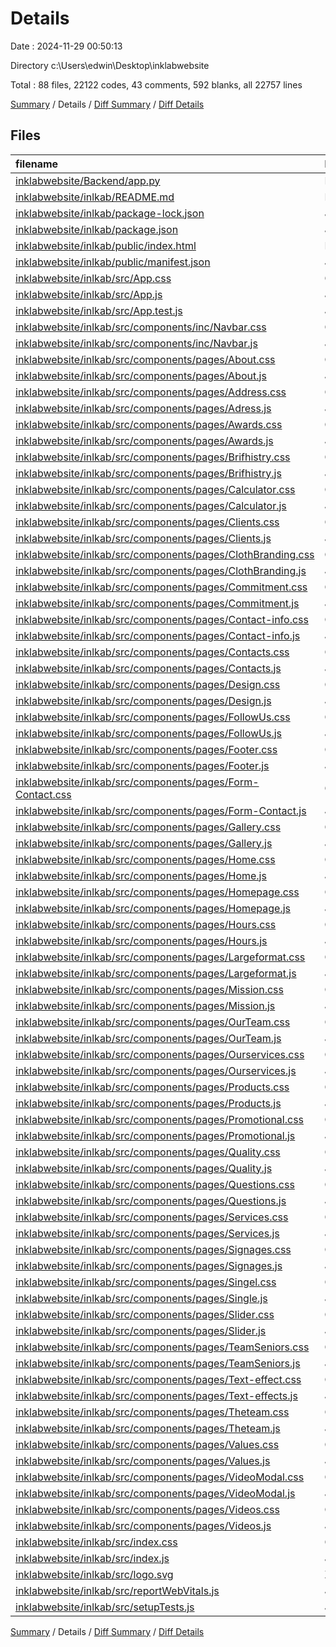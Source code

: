 # Details

Date : 2024-11-29 00:50:13

Directory c:\\Users\\edwin\\Desktop\\inklabwebsite

Total : 88 files,  22122 codes, 43 comments, 592 blanks, all 22757 lines

[Summary](results.md) / Details / [Diff Summary](diff.md) / [Diff Details](diff-details.md)

## Files
| filename | language | code | comment | blank | total |
| :--- | :--- | ---: | ---: | ---: | ---: |
| [inklabwebsite/Backend/app.py](/inklabwebsite/Backend/app.py) | Python | 38 | 4 | 8 | 50 |
| [inklabwebsite/inlkab/README.md](/inklabwebsite/inlkab/README.md) | Markdown | 38 | 0 | 33 | 71 |
| [inklabwebsite/inlkab/package-lock.json](/inklabwebsite/inlkab/package-lock.json) | JSON | 18,368 | 0 | 1 | 18,369 |
| [inklabwebsite/inlkab/package.json](/inklabwebsite/inlkab/package.json) | JSON | 42 | 0 | 1 | 43 |
| [inklabwebsite/inlkab/public/index.html](/inklabwebsite/inlkab/public/index.html) | HTML | 20 | 23 | 0 | 43 |
| [inklabwebsite/inlkab/public/manifest.json](/inklabwebsite/inlkab/public/manifest.json) | JSON | 25 | 0 | 1 | 26 |
| [inklabwebsite/inlkab/src/App.css](/inklabwebsite/inlkab/src/App.css) | CSS | 0 | 0 | 1 | 1 |
| [inklabwebsite/inlkab/src/App.js](/inklabwebsite/inlkab/src/App.js) | JavaScript | 33 | 1 | 2 | 36 |
| [inklabwebsite/inlkab/src/App.test.js](/inklabwebsite/inlkab/src/App.test.js) | JavaScript | 7 | 0 | 2 | 9 |
| [inklabwebsite/inlkab/src/components/inc/Navbar.css](/inklabwebsite/inlkab/src/components/inc/Navbar.css) | CSS | 71 | 2 | 10 | 83 |
| [inklabwebsite/inlkab/src/components/inc/Navbar.js](/inklabwebsite/inlkab/src/components/inc/Navbar.js) | JavaScript | 26 | 0 | 4 | 30 |
| [inklabwebsite/inlkab/src/components/pages/About.css](/inklabwebsite/inlkab/src/components/pages/About.css) | CSS | 0 | 0 | 1 | 1 |
| [inklabwebsite/inlkab/src/components/pages/About.js](/inklabwebsite/inlkab/src/components/pages/About.js) | JavaScript | 25 | 0 | 4 | 29 |
| [inklabwebsite/inlkab/src/components/pages/Address.css](/inklabwebsite/inlkab/src/components/pages/Address.css) | CSS | 38 | 0 | 7 | 45 |
| [inklabwebsite/inlkab/src/components/pages/Adress.js](/inklabwebsite/inlkab/src/components/pages/Adress.js) | JavaScript | 33 | 0 | 5 | 38 |
| [inklabwebsite/inlkab/src/components/pages/Awards.css](/inklabwebsite/inlkab/src/components/pages/Awards.css) | CSS | 70 | 0 | 12 | 82 |
| [inklabwebsite/inlkab/src/components/pages/Awards.js](/inklabwebsite/inlkab/src/components/pages/Awards.js) | JavaScript | 33 | 0 | 4 | 37 |
| [inklabwebsite/inlkab/src/components/pages/Brifhistry.css](/inklabwebsite/inlkab/src/components/pages/Brifhistry.css) | CSS | 25 | 0 | 5 | 30 |
| [inklabwebsite/inlkab/src/components/pages/Brifhistry.js](/inklabwebsite/inlkab/src/components/pages/Brifhistry.js) | JavaScript | 17 | 0 | 3 | 20 |
| [inklabwebsite/inlkab/src/components/pages/Calculator.css](/inklabwebsite/inlkab/src/components/pages/Calculator.css) | CSS | 17 | 0 | 4 | 21 |
| [inklabwebsite/inlkab/src/components/pages/Calculator.js](/inklabwebsite/inlkab/src/components/pages/Calculator.js) | JavaScript | 91 | 0 | 11 | 102 |
| [inklabwebsite/inlkab/src/components/pages/Clients.css](/inklabwebsite/inlkab/src/components/pages/Clients.css) | CSS | 27 | 0 | 6 | 33 |
| [inklabwebsite/inlkab/src/components/pages/Clients.js](/inklabwebsite/inlkab/src/components/pages/Clients.js) | JavaScript | 124 | 0 | 14 | 138 |
| [inklabwebsite/inlkab/src/components/pages/ClothBranding.css](/inklabwebsite/inlkab/src/components/pages/ClothBranding.css) | CSS | 8 | 0 | 1 | 9 |
| [inklabwebsite/inlkab/src/components/pages/ClothBranding.js](/inklabwebsite/inlkab/src/components/pages/ClothBranding.js) | JavaScript | 140 | 0 | 16 | 156 |
| [inklabwebsite/inlkab/src/components/pages/Commitment.css](/inklabwebsite/inlkab/src/components/pages/Commitment.css) | CSS | 0 | 0 | 1 | 1 |
| [inklabwebsite/inlkab/src/components/pages/Commitment.js](/inklabwebsite/inlkab/src/components/pages/Commitment.js) | JavaScript | 50 | 0 | 9 | 59 |
| [inklabwebsite/inlkab/src/components/pages/Contact-info.css](/inklabwebsite/inlkab/src/components/pages/Contact-info.css) | CSS | 11 | 0 | 2 | 13 |
| [inklabwebsite/inlkab/src/components/pages/Contact-info.js](/inklabwebsite/inlkab/src/components/pages/Contact-info.js) | JavaScript | 109 | 0 | 19 | 128 |
| [inklabwebsite/inlkab/src/components/pages/Contacts.css](/inklabwebsite/inlkab/src/components/pages/Contacts.css) | CSS | 7 | 0 | 1 | 8 |
| [inklabwebsite/inlkab/src/components/pages/Contacts.js](/inklabwebsite/inlkab/src/components/pages/Contacts.js) | JavaScript | 24 | 0 | 3 | 27 |
| [inklabwebsite/inlkab/src/components/pages/Design.css](/inklabwebsite/inlkab/src/components/pages/Design.css) | CSS | 8 | 0 | 1 | 9 |
| [inklabwebsite/inlkab/src/components/pages/Design.js](/inklabwebsite/inlkab/src/components/pages/Design.js) | JavaScript | 107 | 0 | 15 | 122 |
| [inklabwebsite/inlkab/src/components/pages/FollowUs.css](/inklabwebsite/inlkab/src/components/pages/FollowUs.css) | CSS | 19 | 0 | 3 | 22 |
| [inklabwebsite/inlkab/src/components/pages/FollowUs.js](/inklabwebsite/inlkab/src/components/pages/FollowUs.js) | JavaScript | 45 | 0 | 11 | 56 |
| [inklabwebsite/inlkab/src/components/pages/Footer.css](/inklabwebsite/inlkab/src/components/pages/Footer.css) | CSS | 36 | 0 | 6 | 42 |
| [inklabwebsite/inlkab/src/components/pages/Footer.js](/inklabwebsite/inlkab/src/components/pages/Footer.js) | JavaScript | 85 | 1 | 34 | 120 |
| [inklabwebsite/inlkab/src/components/pages/Form-Contact.css](/inklabwebsite/inlkab/src/components/pages/Form-Contact.css) | CSS | 33 | 0 | 7 | 40 |
| [inklabwebsite/inlkab/src/components/pages/Form-Contact.js](/inklabwebsite/inlkab/src/components/pages/Form-Contact.js) | JavaScript | 76 | 0 | 11 | 87 |
| [inklabwebsite/inlkab/src/components/pages/Gallery.css](/inklabwebsite/inlkab/src/components/pages/Gallery.css) | CSS | 0 | 0 | 1 | 1 |
| [inklabwebsite/inlkab/src/components/pages/Gallery.js](/inklabwebsite/inlkab/src/components/pages/Gallery.js) | JavaScript | 0 | 0 | 1 | 1 |
| [inklabwebsite/inlkab/src/components/pages/Home.css](/inklabwebsite/inlkab/src/components/pages/Home.css) | CSS | 28 | 0 | 4 | 32 |
| [inklabwebsite/inlkab/src/components/pages/Home.js](/inklabwebsite/inlkab/src/components/pages/Home.js) | JavaScript | 27 | 0 | 2 | 29 |
| [inklabwebsite/inlkab/src/components/pages/Homepage.css](/inklabwebsite/inlkab/src/components/pages/Homepage.css) | CSS | 23 | 0 | 3 | 26 |
| [inklabwebsite/inlkab/src/components/pages/Homepage.js](/inklabwebsite/inlkab/src/components/pages/Homepage.js) | JavaScript | 31 | 0 | 5 | 36 |
| [inklabwebsite/inlkab/src/components/pages/Hours.css](/inklabwebsite/inlkab/src/components/pages/Hours.css) | CSS | 4 | 0 | 0 | 4 |
| [inklabwebsite/inlkab/src/components/pages/Hours.js](/inklabwebsite/inlkab/src/components/pages/Hours.js) | JavaScript | 48 | 0 | 9 | 57 |
| [inklabwebsite/inlkab/src/components/pages/Largeformat.css](/inklabwebsite/inlkab/src/components/pages/Largeformat.css) | CSS | 12 | 0 | 2 | 14 |
| [inklabwebsite/inlkab/src/components/pages/Largeformat.js](/inklabwebsite/inlkab/src/components/pages/Largeformat.js) | JavaScript | 195 | 0 | 22 | 217 |
| [inklabwebsite/inlkab/src/components/pages/Mission.css](/inklabwebsite/inlkab/src/components/pages/Mission.css) | CSS | 79 | 0 | 17 | 96 |
| [inklabwebsite/inlkab/src/components/pages/Mission.js](/inklabwebsite/inlkab/src/components/pages/Mission.js) | JavaScript | 32 | 0 | 6 | 38 |
| [inklabwebsite/inlkab/src/components/pages/OurTeam.css](/inklabwebsite/inlkab/src/components/pages/OurTeam.css) | CSS | 26 | 0 | 5 | 31 |
| [inklabwebsite/inlkab/src/components/pages/OurTeam.js](/inklabwebsite/inlkab/src/components/pages/OurTeam.js) | JavaScript | 76 | 0 | 12 | 88 |
| [inklabwebsite/inlkab/src/components/pages/Ourservices.css](/inklabwebsite/inlkab/src/components/pages/Ourservices.css) | CSS | 38 | 0 | 6 | 44 |
| [inklabwebsite/inlkab/src/components/pages/Ourservices.js](/inklabwebsite/inlkab/src/components/pages/Ourservices.js) | JavaScript | 96 | 0 | 11 | 107 |
| [inklabwebsite/inlkab/src/components/pages/Products.css](/inklabwebsite/inlkab/src/components/pages/Products.css) | CSS | 23 | 0 | 5 | 28 |
| [inklabwebsite/inlkab/src/components/pages/Products.js](/inklabwebsite/inlkab/src/components/pages/Products.js) | JavaScript | 79 | 0 | 6 | 85 |
| [inklabwebsite/inlkab/src/components/pages/Promotional.css](/inklabwebsite/inlkab/src/components/pages/Promotional.css) | CSS | 34 | 0 | 5 | 39 |
| [inklabwebsite/inlkab/src/components/pages/Promotional.js](/inklabwebsite/inlkab/src/components/pages/Promotional.js) | JavaScript | 111 | 1 | 14 | 126 |
| [inklabwebsite/inlkab/src/components/pages/Quality.css](/inklabwebsite/inlkab/src/components/pages/Quality.css) | CSS | 50 | 0 | 8 | 58 |
| [inklabwebsite/inlkab/src/components/pages/Quality.js](/inklabwebsite/inlkab/src/components/pages/Quality.js) | JavaScript | 74 | 0 | 12 | 86 |
| [inklabwebsite/inlkab/src/components/pages/Questions.css](/inklabwebsite/inlkab/src/components/pages/Questions.css) | CSS | 57 | 2 | 10 | 69 |
| [inklabwebsite/inlkab/src/components/pages/Questions.js](/inklabwebsite/inlkab/src/components/pages/Questions.js) | JavaScript | 41 | 1 | 5 | 47 |
| [inklabwebsite/inlkab/src/components/pages/Services.css](/inklabwebsite/inlkab/src/components/pages/Services.css) | CSS | 23 | 0 | 5 | 28 |
| [inklabwebsite/inlkab/src/components/pages/Services.js](/inklabwebsite/inlkab/src/components/pages/Services.js) | JavaScript | 298 | 0 | 30 | 328 |
| [inklabwebsite/inlkab/src/components/pages/Signages.css](/inklabwebsite/inlkab/src/components/pages/Signages.css) | CSS | 9 | 0 | 2 | 11 |
| [inklabwebsite/inlkab/src/components/pages/Signages.js](/inklabwebsite/inlkab/src/components/pages/Signages.js) | JavaScript | 85 | 0 | 13 | 98 |
| [inklabwebsite/inlkab/src/components/pages/Singel.css](/inklabwebsite/inlkab/src/components/pages/Singel.css) | CSS | 0 | 0 | 1 | 1 |
| [inklabwebsite/inlkab/src/components/pages/Single.js](/inklabwebsite/inlkab/src/components/pages/Single.js) | JavaScript | 7 | 0 | 1 | 8 |
| [inklabwebsite/inlkab/src/components/pages/Slider.css](/inklabwebsite/inlkab/src/components/pages/Slider.css) | CSS | 47 | 0 | 7 | 54 |
| [inklabwebsite/inlkab/src/components/pages/Slider.js](/inklabwebsite/inlkab/src/components/pages/Slider.js) | JavaScript | 86 | 1 | 8 | 95 |
| [inklabwebsite/inlkab/src/components/pages/TeamSeniors.css](/inklabwebsite/inlkab/src/components/pages/TeamSeniors.css) | CSS | 25 | 0 | 5 | 30 |
| [inklabwebsite/inlkab/src/components/pages/TeamSeniors.js](/inklabwebsite/inlkab/src/components/pages/TeamSeniors.js) | JavaScript | 43 | 0 | 6 | 49 |
| [inklabwebsite/inlkab/src/components/pages/Text-effect.css](/inklabwebsite/inlkab/src/components/pages/Text-effect.css) | CSS | 18 | 0 | 2 | 20 |
| [inklabwebsite/inlkab/src/components/pages/Text-effects.js](/inklabwebsite/inlkab/src/components/pages/Text-effects.js) | JavaScript | 24 | 0 | 7 | 31 |
| [inklabwebsite/inlkab/src/components/pages/Theteam.css](/inklabwebsite/inlkab/src/components/pages/Theteam.css) | CSS | 27 | 0 | 6 | 33 |
| [inklabwebsite/inlkab/src/components/pages/Theteam.js](/inklabwebsite/inlkab/src/components/pages/Theteam.js) | JavaScript | 41 | 0 | 5 | 46 |
| [inklabwebsite/inlkab/src/components/pages/Values.css](/inklabwebsite/inlkab/src/components/pages/Values.css) | CSS | 38 | 0 | 7 | 45 |
| [inklabwebsite/inlkab/src/components/pages/Values.js](/inklabwebsite/inlkab/src/components/pages/Values.js) | JavaScript | 84 | 0 | 12 | 96 |
| [inklabwebsite/inlkab/src/components/pages/VideoModal.css](/inklabwebsite/inlkab/src/components/pages/VideoModal.css) | CSS | 32 | 0 | 3 | 35 |
| [inklabwebsite/inlkab/src/components/pages/VideoModal.js](/inklabwebsite/inlkab/src/components/pages/VideoModal.js) | JavaScript | 17 | 0 | 3 | 20 |
| [inklabwebsite/inlkab/src/components/pages/Videos.css](/inklabwebsite/inlkab/src/components/pages/Videos.css) | CSS | 21 | 0 | 3 | 24 |
| [inklabwebsite/inlkab/src/components/pages/Videos.js](/inklabwebsite/inlkab/src/components/pages/Videos.js) | JavaScript | 48 | 0 | 8 | 56 |
| [inklabwebsite/inlkab/src/index.css](/inklabwebsite/inlkab/src/index.css) | CSS | 12 | 0 | 2 | 14 |
| [inklabwebsite/inlkab/src/index.js](/inklabwebsite/inlkab/src/index.js) | JavaScript | 13 | 3 | 3 | 19 |
| [inklabwebsite/inlkab/src/logo.svg](/inklabwebsite/inlkab/src/logo.svg) | XML | 1 | 0 | 0 | 1 |
| [inklabwebsite/inlkab/src/reportWebVitals.js](/inklabwebsite/inlkab/src/reportWebVitals.js) | JavaScript | 12 | 0 | 2 | 14 |
| [inklabwebsite/inlkab/src/setupTests.js](/inklabwebsite/inlkab/src/setupTests.js) | JavaScript | 1 | 4 | 1 | 6 |

[Summary](results.md) / Details / [Diff Summary](diff.md) / [Diff Details](diff-details.md)